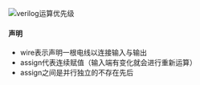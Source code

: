 ![verilog运算优先级](../预学习/verilog运算优先级.png)

#### 声明
- wire表示声明一根电线以连接输入与输出
- assign代表连续赋值（输入端有变化就会进行重新运算）
- assign之间是并行独立的不存在先后